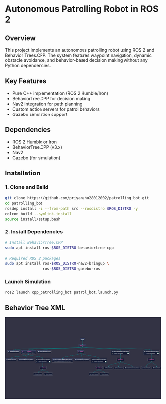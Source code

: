 # Autonomous Patrolling Robot in ROS 2

## Overview
This project implements an autonomous patrolling robot using ROS 2 and Behavior Trees.CPP. The system features waypoint navigation, dynamic obstacle avoidance, and behavior-based decision making without any Python dependencies.

## Key Features
- Pure C++ implementation (ROS 2 Humble/Iron)
- BehaviorTree.CPP for decision making
- Nav2 integration for path planning
- Custom action servers for patrol behaviors
- Gazebo simulation support

## Dependencies
- ROS 2 Humble or Iron
- BehaviorTree.CPP (v3.x)
- Nav2
- Gazebo (for simulation)

## Installation

### 1. Clone and Build
```bash
git clone https://github.com/priyanshu28012002/patrolling_bot.git
cd patrolling_bot
rosdep install -i --from-path src --rosdistro $ROS_DISTRO -y
colcon build --symlink-install
source install/setup.bash
```

### 2. Install Dependencies
```bash
# Install BehaviorTree.CPP
sudo apt install ros-$ROS_DISTRO-behaviortree-cpp

# Required ROS 2 packages
sudo apt install ros-$ROS_DISTRO-nav2-bringup \
                 ros-$ROS_DISTRO-gazebo-ros
```

### Launch Simulation
```bash
ros2 launch cpp_patrolling_bot patrol_bot.launch.py
```

## Behavior Tree XML

![Behavior Tree](images/bt.png)

